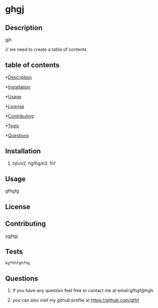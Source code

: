 # ghgj

  ## Description
  gjh

  
//   we need to create a table of contents
  ## table of contents

  *[Description](#description)

  *[Installation](#installation)

  *[Usage](#usage)

  *[License](#license)

  *[Contributing](#contributing)

  *[Tests](#tests)

  *[Questions](#questions)

  ## Installation
  1. hjh/n2. hgfhg/n3. fhf

  ## Usage
  gfhgfg

  ## License

  ## Contributing
  ygjhgj

  ## Tests
    kgfhhfghfhg

  ## Questions
 1) If you have any question feel free to contact me at email:gfhgf@hgh

  2) you can also visit my github profile at https://github.com/gfhf
  
  